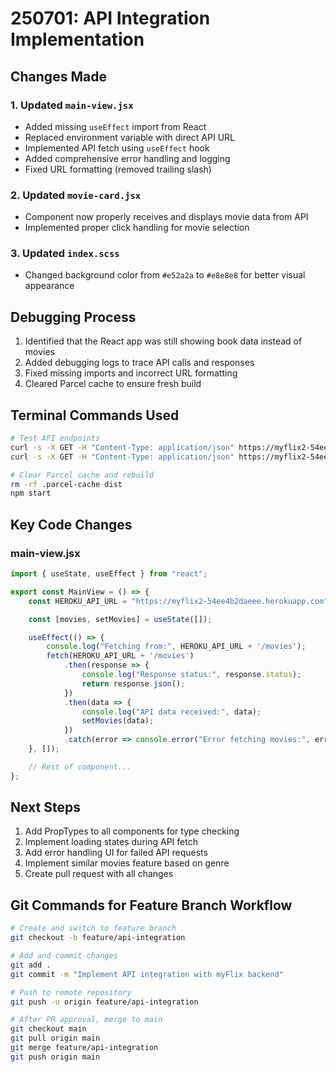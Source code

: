 # 250701: API Integration Implementation

## Changes Made

### 1. Updated `main-view.jsx`
- Added missing `useEffect` import from React
- Replaced environment variable with direct API URL
- Implemented API fetch using `useEffect` hook
- Added comprehensive error handling and logging
- Fixed URL formatting (removed trailing slash)

### 2. Updated `movie-card.jsx`
- Component now properly receives and displays movie data from API
- Implemented proper click handling for movie selection

### 3. Updated `index.scss`
- Changed background color from `#e52a2a` to `#e8e8e8` for better visual appearance

## Debugging Process

1. Identified that the React app was still showing book data instead of movies
2. Added debugging logs to trace API calls and responses
3. Fixed missing imports and incorrect URL formatting
4. Cleared Parcel cache to ensure fresh build

## Terminal Commands Used

```bash
# Test API endpoints
curl -s -X GET -H "Content-Type: application/json" https://myflix2-54ee4b2daeee.herokuapp.com/movies | jq '.[] | {id, title}'
curl -s -X GET -H "Content-Type: application/json" https://myflix2-54ee4b2daeee.herokuapp.com/users | jq '.[] | {id, username}'

# Clear Parcel cache and rebuild
rm -rf .parcel-cache dist
npm start
```

## Key Code Changes

### main-view.jsx
```javascript
import { useState, useEffect } from "react";

export const MainView = () => {
    const HEROKU_API_URL = "https://myflix2-54ee4b2daeee.herokuapp.com";

    const [movies, setMovies] = useState([]);

    useEffect(() => {
        console.log("Fetching from:", HEROKU_API_URL + '/movies');
        fetch(HEROKU_API_URL + '/movies')
            .then(response => {
                console.log("Response status:", response.status);
                return response.json();
            })
            .then(data => {
                console.log("API data received:", data);
                setMovies(data);
            })
            .catch(error => console.error("Error fetching movies:", error));
    }, []);

    // Rest of component...
};
```

## Next Steps

1. Add PropTypes to all components for type checking
2. Implement loading states during API fetch
3. Add error handling UI for failed API requests
4. Implement similar movies feature based on genre
5. Create pull request with all changes

## Git Commands for Feature Branch Workflow

```bash
# Create and switch to feature branch
git checkout -b feature/api-integration

# Add and commit changes
git add .
git commit -m "Implement API integration with myFlix backend"

# Push to remote repository
git push -u origin feature/api-integration

# After PR approval, merge to main
git checkout main
git pull origin main
git merge feature/api-integration
git push origin main
```
